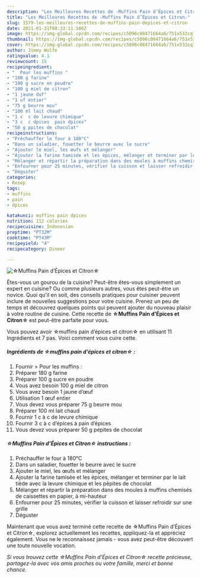 ```yaml
---
description: "Les Meilleures Recettes de ☆Muffins Pain d’Épices et Citron☆"
title: "Les Meilleures Recettes de ☆Muffins Pain d’Épices et Citron☆"
slug: 1579-les-meilleures-recettes-de-muffins-pain-depices-et-citron
date: 2021-01-31T08:33:11.586Z
image: https://img-global.cpcdn.com/recipes/c5096c08471664a6/751x532cq70/☆muffins-pain-depices-et-citron☆-photo-principale-de-la-recette.jpg
thumbnail: https://img-global.cpcdn.com/recipes/c5096c08471664a6/751x532cq70/☆muffins-pain-depices-et-citron☆-photo-principale-de-la-recette.jpg
cover: https://img-global.cpcdn.com/recipes/c5096c08471664a6/751x532cq70/☆muffins-pain-depices-et-citron☆-photo-principale-de-la-recette.jpg
author: Jimmy Wolfe
ratingvalue: 4.1
reviewcount: 15
recipeingredient:
- "  Pour les muffins "
- "180 g farine"
- "100 g sucre en poudre"
- "100 g miel de citron"
- "1 jaune duf"
- "1 uf entier"
- "75 g beurre mou"
- "100 ml lait chaud"
- "1 c  c de levure chimique"
- "3 c  c dpices  pain dpices"
- "50 g ppites de chocolat"
recipeinstructions:
- "Préchauffer le four à 180°C"
- "Dans un saladier, fouetter le beurre avec le sucre"
- "Ajouter le miel, les œufs et mélanger"
- "Ajouter la farine tamisée et les épices, mélanger et terminer par le lait tiède avec la levure chimique et les pépites de chocolat"
- "Mélanger et répartir la préparation dans des moules à muffins chemisés de caissettes en papier, à mi-hauteur"
- "Enfourner pour 25 minutes, vérifier la cuisson et laisser refroidir sur une grille"
- "Déguster"
categories:
- Resep
tags:
- muffins
- pain
- dpices

katakunci: muffins pain dpices 
nutrition: 112 calories
recipecuisine: Indonesian
preptime: "PT32M"
cooktime: "PT43M"
recipeyield: "4"
recipecategory: Dinner

---
```



![☆Muffins Pain d’Épices et Citron☆](https://img-global.cpcdn.com/recipes/c5096c08471664a6/751x532cq70/☆muffins-pain-depices-et-citron☆-photo-principale-de-la-recette.jpg)

Êtes-vous un gourou de la cuisine? Peut-être êtes-vous simplement un expert en cuisine? Ou comme plusieurs autres, vous êtes peut-être un novice. Quoi qu'il en soit, des conseils pratiques pour cuisiner peuvent inclure de nouvelles suggestions pour votre cuisine. Prenez un peu de temps et découvrez quelques points qui peuvent ajouter du nouveau plaisir à votre routine de cuisine. Cette recette de <strong> ☆Muffins Pain d’Épices et Citron☆ </strong> est peut-être parfaite pour vous.

<!--inarticleads1-->

Vous pouvez avoir ☆muffins pain d’épices et citron☆ en utilisant 11 Ingrédients et 7 pas. Voici comment vous cuire cette.

##### Ingrédients de ☆muffins pain d’épices et citron☆ :

1. Fournir  &gt; Pour les muffins :
1. Préparer 180 g farine
1. Préparer 100 g sucre en poudre
1. Vous avez besoin 100 g miel de citron
1. Vous avez besoin 1 jaune d’œuf
1. Utilisation 1 œuf entier
1. Vous devez vous préparer 75 g beurre mou
1. Préparer 100 ml lait chaud
1. Fournir 1 c à c de levure chimique
1. Fournir 3 c à c d’épices à pain d’épices
1. Vous devez vous préparer 50 g pépites de chocolat




<!--inarticleads2-->

##### ☆Muffins Pain d’Épices et Citron☆ instructions :

1. Préchauffer le four à 180°C
1. Dans un saladier, fouetter le beurre avec le sucre
1. Ajouter le miel, les œufs et mélanger
1. Ajouter la farine tamisée et les épices, mélanger et terminer par le lait tiède avec la levure chimique et les pépites de chocolat
1. Mélanger et répartir la préparation dans des moules à muffins chemisés de caissettes en papier, à mi-hauteur
1. Enfourner pour 25 minutes, vérifier la cuisson et laisser refroidir sur une grille
1. Déguster




<!--inarticleads1-->

<p>
Maintenant que vous avez terminé cette recette de ☆Muffins Pain d’Épices et Citron☆, explorez actuellement les recettes, appliquez-la et appréciez également. Vous ne le reconnaissez jamais - vous avez peut-être découvert une toute nouvelle vocation.
</p>

<p>
<i>Si vous trouvez cette ☆Muffins Pain d’Épices et Citron☆ recette précieuse, partagez-la avec vos amis proches ou votre famille, merci et bonne chance.</i>
</p>
